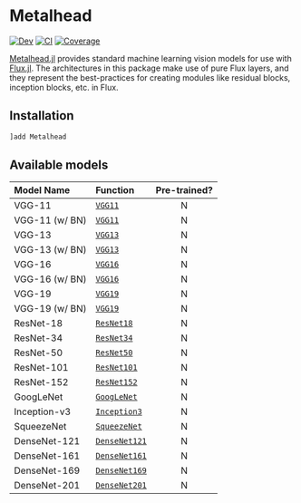 # Metalhead

[![Dev](https://img.shields.io/badge/docs-dev-blue.svg)](https://fluxml.github.io/Metalhead.jl/dev)
[![CI](https://github.com/FluxML/Metalhead.jl/actions/workflows/CI.yml/badge.svg)](https://github.com/FluxML/Metalhead.jl/actions/workflows/CI.yml)
[![Coverage](https://codecov.io/gh/FluxML/Metalhead.jl/branch/master/graph/badge.svg)](https://codecov.io/gh/FluxML/Metalhead.jl)

[Metalhead.jl](https://github.com/FluxML/Metalhead.jl) provides standard machine learning vision models for use with [Flux.jl](https://fluxml.ai). The architectures in this package make use of pure Flux layers, and they represent the best-practices for creating modules like residual blocks, inception blocks, etc. in Flux.

## Installation

```julia
]add Metalhead
```

## Available models

| Model Name     | Function           | Pre-trained? |
|:---------------|:-------------------|:------------:|
| VGG-11         | [`VGG11`](#)       | N            |
| VGG-11 (w/ BN) | [`VGG11`](#)       | N            |
| VGG-13         | [`VGG13`](#)       | N            |
| VGG-13 (w/ BN) | [`VGG13`](#)       | N            |
| VGG-16         | [`VGG16`](#)       | N            |
| VGG-16 (w/ BN) | [`VGG16`](#)       | N            |
| VGG-19         | [`VGG19`](#)       | N            |
| VGG-19 (w/ BN) | [`VGG19`](#)       | N            |
| ResNet-18      | [`ResNet18`](#)    | N            |
| ResNet-34      | [`ResNet34`](#)    | N            |
| ResNet-50      | [`ResNet50`](#)    | N            |
| ResNet-101     | [`ResNet101`](#)   | N            |
| ResNet-152     | [`ResNet152`](#)   | N            |
| GoogLeNet      | [`GoogLeNet`](#)   | N            |
| Inception-v3   | [`Inception3`](#)  | N            |
| SqueezeNet     | [`SqueezeNet`](#)  | N            |
| DenseNet-121   | [`DenseNet121`](#) | N            |
| DenseNet-161   | [`DenseNet161`](#) | N            |
| DenseNet-169   | [`DenseNet169`](#) | N            |
| DenseNet-201   | [`DenseNet201`](#) | N            |

